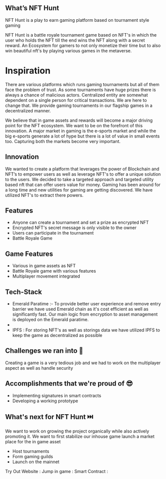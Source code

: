 
## What’s NFT Hunt

NFT Hunt is a play to earn gaming platform based on tournament style gaming 



NFT Hunt is a battle royale tournament game based on NFT's in which the user who holds the NFT till the end wins the NFT along with a secret reward. An Ecosystem for gamers to not only monetize their time but to also win beautiful nft's by playing various games in the metaverse.


# Inspiration 


There are various platforms which runs gaming tournaments but all of them face the problem of trust. As some tournaments have huge prizes there is always a chance of malicious actors. Centralized entity are somewhat dependent on a single person for critical transactions. We are here to change that. We provide gaming tournaments in our flagship games in a decentralized manner. 

We believe that in game assets and rewards will become a major driving point for the NFT ecosystem. We want to be on the forefront of this innovation. A major market in gaming is the e-sports market and while the big e-sports generate a lot of hype but there is a lot of value in small events too. Capturing both the markets become very important.


## Innovation

We wanted to create a platform that leverages the power of Blockchain and NFT’s to empower users as well as leverage NFT's  to offer a unique solution to the users. We decided to take a targeted approach and targeted utility based nft that can offer users value for money. Gaming has been around for a long time and new utilities for gaming are getting discovered. We have utilized NFT's to extract there powers. 

## Features 

- Anyone can create a tournament and set a prize as encrypted NFT 
- Encrypted NFT's secret message is only visible to the owner 
- Users can participate in the tournament
- Battle Royale Game 

## Game Features 


- Various in game assets as NFT 
- Battle Royale game with various features 
- Multiplayer movement integrated 



## Tech-Stack 

- Emerald Paratime  :- To provide better user experience and remove entry barrier we have used Emerald chain as it's cost efficient as well as significantly fast. Our main logic from encryption to asset management is deployed on the Emerald paratime. 
- 
- IPFS :  For storing NFT's as well as storings data we have utilized IPFS to keep the game as decentralized as possible 



## Challenges we ran into 💪

Creating a game is a very tedious job and we had to work on the multiplayer aspect as well as handle security 


## Accomplishments that we're proud of 😎

   - Implementing signatures in smart contracts
   -  Developing a working prototype

## What's next for NFT Hunt ⏭️

We want to work on growing the project organically while also actively promoting it. We want to first stabilize our inhouse game launch a market place for the in game asset 

- Host tournaments 
- Form gaming guilds 
- Launch on the mainnet 

Try Out Website : 
Jump in game : 
Smart Contract : 
